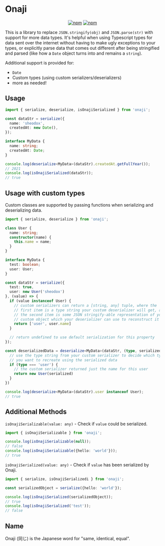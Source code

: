 # Onaji

<p align="center">
  <a href="https://www.npmjs.com/package/onaji"><img alt="npm" src="https://img.shields.io/npm/v/onaji"></a>
  <a href="https://www.npmjs.com/package/onaji"><img alt="npm" src="https://img.shields.io/npm/dw/onaji"></a>
</p>

This is a library to replace `JSON.stringify(obj)` and `JSON.parse(str)` with support for more data types. It's helpful when using Typescript types for data sent over the internet without having to make ugly exceptions to your types, or explicitly parse data that comes out different after being stringified and parsed (like how a `Date` object turns into and remains a `string`).

Additional support is provided for:

- `Date`
- Custom types (using custom serializers/deserializers)
- more as needed!

## Usage

```typescript
import { serialize, deserialize, isOnajiSerialized } from 'onaji';

const dataStr = serialize({
  name: 'sheodox',
  createdAt: new Date(),
});

interface MyData {
  name: string;
  createdAt: Date;
}

console.log(deserialize<MyData>(dataStr).createdAt.getFullYear());
// 2021
console.log(isOnajiSerialized(dataStr));
// true
```

## Usage with custom types

Custom classes are supported by passing functions when serializing and deserializing data.

```typescript
import { serialize, deserialize } from 'onaji';

class User {
  name: string;
  constructor(name) {
    this.name = name;
  }
}

interface MyData {
  test: boolean;
  user: User;
}

const dataStr = serialize({
  test: true,
  user: new User('sheodox')
}, (value) => {
  if (value instanceof User) {
    // custom serializers can return a [string, any] tuple, where the
    // first item is a type string your custom deserializer will get, and
    // the second item is some JSON stringify-able representation of your
    // custom object which your deserializer can use to reconstruct it
    return ['user', user.name]
  }

  // return undefined to use default serialization for this property
});

const deserializedData = deserialize<MyData>(dataStr, (type, serialized) => {
  // use the type string from your custom serializer to decide which type of object
  // you want to recreate using the serialized data
  if (type === 'user') {
    // the custom serializer returned just the name for this user
    return new User(serialized)
  }
})

console.log(deserialize<MyData>(dataStr).user instanceof User);
// true
```

## Additional Methods

`isOnajiSerializable(value: any)` - Check if `value` could be serialized.

```typescript
import { isOnajiSerializable } from 'onaji';

console.log(isOnajiSerializable(null));
// false
console.log(isOnajiSerializable({hello: 'world'}));
// true
```

`isOnajiSerialized(value: any)` - Check if `value` has been serialized by Onaji.

```typescript
import { serialize, isOnajiSerializedi } from 'onaji';

const serializedObject = serialize({hello: 'world'});

console.log(isOnajiSerialized(serializedObject));
// true
console.log(isOnajiSerialized('test'));
// false
```

## Name

Onaji (同じ) is the Japanese word for "same, identical, equal".
